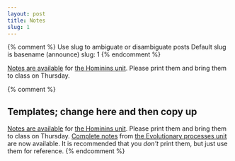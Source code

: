 ```yaml
---
layout: post
title: Notes
slug: 1
---
```


{% comment %} 
Use slug to ambiguate or disambiguate posts
Default slug is basename (announce)
slug: 1
{% endcomment %} 

[Notes are available](/materials/homo.handouts.pdf) for [the Hominins unit](/homo.html). Please print them and bring them to class on Thursday.

{% comment %} 
## Templates; change here and then copy up
[Notes are available](/materials/homo.handouts.pdf) for [the Hominins unit](/homo.html). Please print them and bring them to class on Thursday.
[Complete notes](/materials/homo.complete.pdf) from [the Evolutionary processes unit](/homo.html) are now available. It is recommended that you _don't_ print them, but just use them for reference.
{% endcomment %} 
